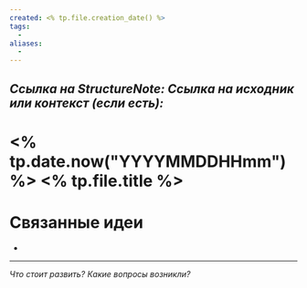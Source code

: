```yaml
---
created: <% tp.file.creation_date() %>
tags:
  - 
aliases:
  - 
---
```

*Ссылка на StructureNote:*
*Ссылка на исходник или контекст (если есть):*
- 

# <% tp.date.now("YYYYMMDDHHmm") %> <% tp.file.title %>



# Связанные идеи

- 

---

*Что стоит развить? Какие вопросы возникли?*
